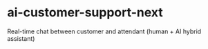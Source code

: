 # ai-customer-support-next
Real-time chat between customer and attendant (human + AI hybrid assistant)
